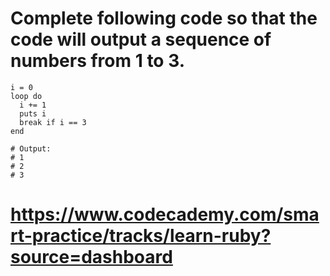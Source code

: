 # Complete following code so that the code will output a sequence of numbers from 1 to 3.
```
i = 0 
loop do
  i += 1 
  puts i
  break if i == 3  
end

# Output:
# 1
# 2
# 3

```


# https://www.codecademy.com/smart-practice/tracks/learn-ruby?source=dashboard
